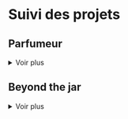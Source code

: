 # Suivi des projets

## Parfumeur

<details>
    <summary>Voir plus</summary>

    ### AEM

    N/A

    ### ONE

    #### US

    N/A

    #### APAC

    ##### Etat actuel

    en_AU : :white_check_mark:
    en_MY : :white_check_mark:
    en_SG : :white_check_mark:
    th_TH : :white_check_mark:
    en_HK : :white_check_mark:
    zh_HK : :white_check_mark:
    zh_TW : :white_check_mark:
    vi_VN : :white_check_mark:

</details>

## Beyond the jar

<details>
    <summary>Voir plus</summary>

    ### AEM

    ##### Etat actuel

    [ar_ME] : :warning: &rarr; En cours de réalisation
    [de_DE](https://originfb-uat-v3-www.chanel.com/de_DE/parfum-schonheit/pflege/c/beyond-the-jar.html) : :no_entry: &rarr; manque ID video
    [en_AU](https://originfb-uat-v3-www.chanel.com/en_AU/fragrance-beauty/skincare/c/beyond-the-jar.html) : :white_check_mark:
    [en_CA](https://originfb-uat-v3-www.chanel.com/en_CA/fragrance-beauty/skincare/c/beyond-the-jar.html?v=3) : :white_check_mark:
    [en_DK](https://originfb-uat-v3-www.chanel.com/en_DK/fragrance-beauty/skincare/c/beyond-the-jar.html) : :white_check_mark:
    [en_GB](https://originfb-uat-v3-www.chanel.com/en_GB/fragrance-beauty/skincare/c/beyond-the-jar.html) : :no_entry:&rarr; Vidéo contenant encore “regeneration”
    [en_HK](https://originfb-uat-v3-www.chanel.com/en_HK/fragrance-beauty/skincare/c/beyond-the-jar.html) : :white_check_mark:
    [en_IM](https://originfb-uat-v3-www.chanel.com/en_WW/fragrance-beauty/skincare/c/beyond-the-jar.html) : :white_check_mark:
    [en_MY](https://originfb-uat-v3-www.chanel.com/en_MY/fragrance-beauty/skincare/c/beyond-the-jar.html) : :white_check_mark:
    [en_NO](https://originfb-uat-v3-www.chanel.com/en_NO/fragrance-beauty/skincare/c/beyond-the-jar.html) : :white_check_mark:
    [en_SE](https://originfb-uat-v3-www.chanel.com/en_SE/fragrance-beauty/skincare/c/beyond-the-jar.html) : :white_check_mark:
    [en_SG](https://originfb-uat-v3-www.chanel.com/en_SG/fragrance-beauty/skincare/c/beyond-the-jar.html) : :white_check_mark:
    [es_ES] : :no_entry:&rarr; Traduction non reçue
    [es_MX] : :no_entry:&rarr; Traduction non reçue
    [es_PA](https://originfb-uat-v3-www.chanel.com/es_LX/perfumes-belleza/tratamiento/c/beyond-the-jar.html) : :warning:&rarr; OK mais ID vidéo utilisé = ES classique, est-ce le bon ?
    [fr_BE] : :no_entry:&rarr; Traduction non reçue
    [fr_CA](https://originfb-uat-v3-www.chanel.com/fr_CA/parfums-beaute/soin/c/beyond-the-jar.html) : :white_check_mark:
    [fr_FR] : :no_entry:&rarr; Traduction non reçue
    [it_IT] : :no_entry:&rarr; Traduction non reçue
    [ja_JP](https://originfb-uat-v3-www.chanel.com/ja_JP/fragrance-beauty/skincare/c/beyond-the-jar.html?v=3) : :no_entry:&rarr; manque ID video
    [ko_KR](https://originfb-uat-v3-www.chanel.com/ko_KR/fragrance-beauty/skincare/c/beyond-the-jar.html) : :white_check_mark:
    [nl_BE](https://originfb-uat-v3-www.chanel.com/nl_BE/parfums-beauty/huidverzorging/c/beyond-the-jar.html) : :white_check_mark:
    [nl_NL](https://originfb-uat-v3-www.chanel.com/nl_NL/parfums-beauty/huidverzorging/c/beyond-the-jar.html) : :white_check_mark:
    [pl_PL] : :no_entry:&rarr; Traduction non reçue
    [pt_BR](https://originfb-uat-v3-www.chanel.com/pt_BR/perfumes-cosmetico/tratamento/c/beyond-the-jar.html) : :white_check_mark:
    [ru_RU](https://originfb-uat-v3-www.chanel.com/ru_RU/fragrance-beauty/skincare/c/beyond-the-jar.html) : :white_check_mark:
    [th_TH] : :no_entry:&rarr; Traduction non reçue
    [zh_CN] : :no_entry:&rarr; Traduction non reçue
    [zh_HK] : :no_entry:&rarr; Traduction non reçue
    [zh_TW](https://originfb-uat-v3-www.chanel.com/zh_TW/fragrance-beauty/skincare/c/beyond-the-jar.html) : :white_check_mark:

    ### ONE

    #### US

    N/A

    #### APAC

    N/A

</details>
